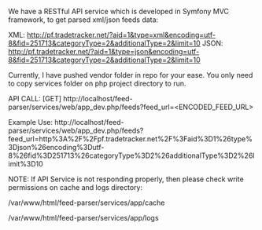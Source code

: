 We have a RESTful API service which is developed in Symfony MVC framework, to get parsed xml/json feeds data:

XML: http://pf.tradetracker.net/?aid=1&type=xml&encoding=utf-8&fid=251713&categoryType=2&additionalType=2&limit=10
JSON: http://pf.tradetracker.net/?aid=1&type=json&encoding=utf-8&fid=251713&categoryType=2&additionalType=2&limit=10

Currently, I have pushed vendor folder in repo for your ease. You only need to copy services folder on php project directory to run.

API CALL: [GET]
http://localhost/feed-parser/services/web/app_dev.php/feeds?feed_url=<ENCODED_FEED_URL>

Example Use:
http://localhost/feed-parser/services/web/app_dev.php/feeds?feed_url=http%3A%2F%2Fpf.tradetracker.net%2F%3Faid%3D1%26type%3Djson%26encoding%3Dutf-8%26fid%3D251713%26categoryType%3D2%26additionalType%3D2%26limit%3D10

NOTE:
If API Service is not responding properly, then please check write permissions on cache and logs directory:

/var/www/html/feed-parser/services/app/cache

/var/www/html/feed-parser/services/app/logs


